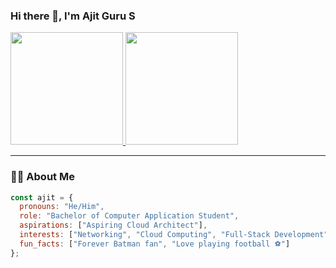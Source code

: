 ### Hi there 👋, I'm Ajit Guru S

<p align="left">
  <a href="https://github.com/ajzith">
    <img height="180em" src="https://github-readme-stats.vercel.app/api?username=ajzith&show_icons=true&theme=dark&include_all_commits=true&count_private=true"/>
    <img height="180em" src="https://github-readme-stats.vercel.app/api/top-langs/?username=ajzith&layout=compact&langs_count=8&theme=dark"/>
  </a>
</p>

---

### 👨‍💻 About Me

```javascript
const ajit = {
  pronouns: "He/Him",
  role: "Bachelor of Computer Application Student",
  aspirations: ["Aspiring Cloud Architect"],
  interests: ["Networking", "Cloud Computing", "Full-Stack Development", "Open Source"],
  fun_facts: ["Forever Batman fan", "Love playing football ⚽"]
};
